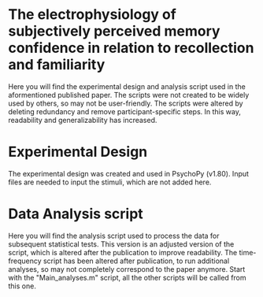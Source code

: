 # The electrophysiology of subjectively perceived memory confidence in relation to recollection and familiarity
Here you will find the experimental design and analysis script used in the aformentioned published paper. The scripts were not created to be widely used by others, so may not be user-friendly. The scripts were altered by deleting redundancy and remove participant-specific steps. In this way, readability and generalizability has increased.

# Experimental Design
The experimental design was created and used in PsychoPy (v1.80). Input files are needed to input the stimuli, which are not added here.

# Data Analysis script
Here you will find the analysis script used to process the data for subsequent statistical tests. This version is an adjusted version of the script, which is altered after the publication to improve readability. The time-frequency script has been altered after publication, to run additional analyses, so may not completely correspond to the paper anymore. Start with the "Main_analyses.m" script, all the other scripts will be called from this one.
